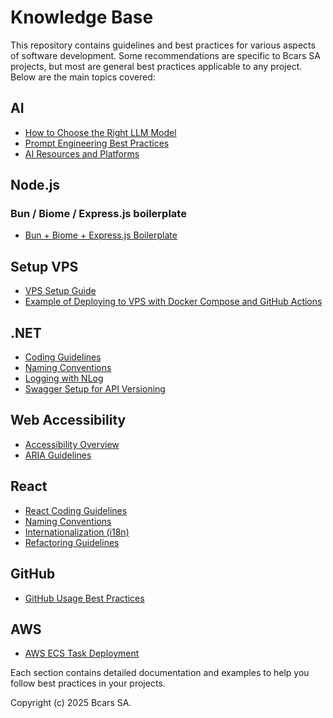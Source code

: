 # Knowledge Base

This repository contains guidelines and best practices for various aspects of software development.
Some recommendations are specific to Bcars SA projects, but most are general best practices applicable to any project.
Below are the main topics covered:

## AI
- [How to Choose the Right LLM Model](AI/how-to-choose-model.md)
- [Prompt Engineering Best Practices](AI/how-to-write-prompts.md)
- [AI Resources and Platforms](AI/readme.md)

## Node.js
### Bun / Biome / Express.js boilerplate
- [Bun + Biome + Express.js Boilerplate](nodejs/boilerplates/service-bun-express/)

## Setup VPS
- [VPS Setup Guide](vps/setup-ubuntu/readme.md)
- [Example of Deploying to VPS with Docker Compose and GitHub Actions](vps/deploy/readme.md)

## .NET
- [Coding Guidelines](.net/readme.md)
- [Naming Conventions](.net/naming.md)
- [Logging with NLog](.net/logging/readme.md)
- [Swagger Setup for API Versioning](.net/swagger/readme.md)

## Web Accessibility
- [Accessibility Overview](accessibility-web/readme.md)
- [ARIA Guidelines](accessibility-web/aria.md)

## React
- [React Coding Guidelines](react/readme.md)
- [Naming Conventions](react/naming.md)
- [Internationalization (i18n)](react/i18n.md)
- [Refactoring Guidelines](react/refactoring.md)

## GitHub
- [GitHub Usage Best Practices](github/readme.md)

## AWS
- [AWS ECS Task Deployment](aws/ecs-task-deployment/readme.md)

Each section contains detailed documentation and examples to help you follow best practices in your projects.

Copyright (c) 2025 Bcars SA.